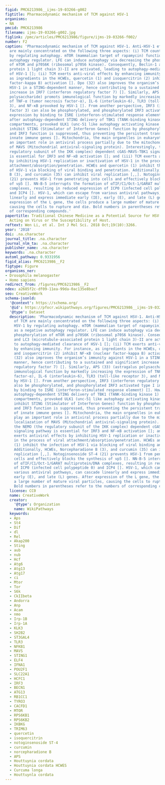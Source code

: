 ```yaml
---
figid: PMC6213986__ijms-19-03266-g002
figtitle: Pharmacodynamic mechanism of TCM against HSV-1
organisms:
- NA
pmcid: PMC6213986
filename: ijms-19-03266-g002.jpg
figlink: /pmc/articles/PMC6213986/figure/ijms-19-03266-f002/
number: F2
caption: 'Pharmacodynamic mechanism of TCM against HSV-1. Anti-HSV-1 effects of TCM
  are mainly concentrated on the following three aspects: (i) TCM counteracts HSV-1
  by regulating autophagy. mTOR (mammalian target of rapamycin) functions as a negative
  autophagy regulator. LFE can induce autophagy via decreasing the phosphorylation
  of mTOR and p70S6K (ribosomal p70S6 kinase). Consequently, Beclin-1 and LC3 (microtubule-associated
  protein 1 light chain 3)-II are activated, leading to autophagy-mediated clearance
  of HSV-1 []; (ii) TCM exerts anti-viral effects by enhancing immunity. For instance,
  as ingredients in the HCWEs, quercetin (1) and isoquercitrin (2) inhibit NF-κB (nuclear
  factor-kappa B) activation []. Dpo (32) also improves the organism’s immunity against
  HSV-1 in a STING-dependent manner, hence contributing to a sustained and significant
  increase in IRF7 (interferon regulatory factor 7) []. Similarly, APS (33) (astragalus
  polysaccharide) promots immunological function by markedly increasing the expression
  of TNF-α (tumor necrosis factor-α), IL-6 (interleukin-6), TLR3 (toll-like receptor
  3), and NF-κB provoked by HSV-1 []. From another perspective, IRF3 (interferon regulatory
  factor 3) can also be phosphorylated, and phosphorylated IRF3 activated type I interferon
  expression by binding to ISRE (interferon-stimulated response element) []. However,
  after autophagy-dependent STING delivery of TBK1 (TANK-binding kinase 1) to endosomal/lysosomal
  compartments, provoked ULK1 (unc-51 like autophagy activating kinase 1) can subsequently
  inhibit STING (Stimulator of Interferon Genes) function by phosphorylation S366,
  and IRF3 function is suppressed, thus preventing the persistent transcription of
  innate immune genes []. Mitochondria, the main organelles in eukaryotic cells, play
  an important role in antiviral process partially due to the mitochondrial localiazation
  of MAVS (Mitochondrial antiviral-signaling protein). Interestingly, the NEMO (the
  regulatory subunit of the IKK complex) dependent cGAS-MAVS-TBK1 signaling pathway
  is essential for IRF3 and NF-κB activation []; and (iii) TCM exerts antiviral effects
  by inhibiting HSV-1 replication or inactivation of HSV-1 in the process of viral
  attachment/absorption/penetration. HCWEs and quercetin (1) inhibit the infection
  of HSV-1 via blocking of viral binding and penetration. Additionally, HCWEs, Norcepharadione
  B (3), and curcumin (35) can inhibit viral replication [,,]. Notoginsenoside ST-4
  (21) prevents HSV-1 from penetrating into cells and effectively blocks the synthesis
  of vp5 []. NN-B-5 interrupts the formation of αTIF/C1/Oct-1/GARAT multiprotein/DNA
  complexes, resulting in reduced expression of ICP0 (infected cell polypeptide 0)
  and ICP4 []. HSV-1, which can escape from various antiviral pathways, can cascade
  linearly and express immediate early (IE), early (E), and late (L) genes. After
  expression of the L gene, the cells produce a large number of mature viral particles,
  causing the cells to rupture and die. Bold numbers in parentheses refer to the numbers
  of corresponding compounds.'
papertitle: Traditional Chinese Medicine as a Potential Source for HSV-1 Therapy by
  Acting on Virus or the Susceptibility of Host.
reftext: Wen Li, et al. Int J Mol Sci. 2018 Oct;19(10):3266.
year: '2018'
doi: .na.character
journal_title: .na.character
journal_nlm_ta: .na.character
publisher_name: .na.character
keywords: .na.character
automl_pathway: 0.9331956
figid_alias: PMC6213986__F2
figtype: Figure
organisms_ner:
- Drosophila melanogaster
- Homo sapiens
redirect_from: /figures/PMC6213986__F2
ndex: a2685f2c-df09-11ea-99da-0ac135e8bacf
seo: CreativeWork
schema-jsonld:
  '@context': https://schema.org/
  '@id': https://pfocr.wikipathways.org/figures/PMC6213986__ijms-19-03266-g002.html
  '@type': Dataset
  description: 'Pharmacodynamic mechanism of TCM against HSV-1. Anti-HSV-1 effects
    of TCM are mainly concentrated on the following three aspects: (i) TCM counteracts
    HSV-1 by regulating autophagy. mTOR (mammalian target of rapamycin) functions
    as a negative autophagy regulator. LFE can induce autophagy via decreasing the
    phosphorylation of mTOR and p70S6K (ribosomal p70S6 kinase). Consequently, Beclin-1
    and LC3 (microtubule-associated protein 1 light chain 3)-II are activated, leading
    to autophagy-mediated clearance of HSV-1 []; (ii) TCM exerts anti-viral effects
    by enhancing immunity. For instance, as ingredients in the HCWEs, quercetin (1)
    and isoquercitrin (2) inhibit NF-κB (nuclear factor-kappa B) activation []. Dpo
    (32) also improves the organism’s immunity against HSV-1 in a STING-dependent
    manner, hence contributing to a sustained and significant increase in IRF7 (interferon
    regulatory factor 7) []. Similarly, APS (33) (astragalus polysaccharide) promots
    immunological function by markedly increasing the expression of TNF-α (tumor necrosis
    factor-α), IL-6 (interleukin-6), TLR3 (toll-like receptor 3), and NF-κB provoked
    by HSV-1 []. From another perspective, IRF3 (interferon regulatory factor 3) can
    also be phosphorylated, and phosphorylated IRF3 activated type I interferon expression
    by binding to ISRE (interferon-stimulated response element) []. However, after
    autophagy-dependent STING delivery of TBK1 (TANK-binding kinase 1) to endosomal/lysosomal
    compartments, provoked ULK1 (unc-51 like autophagy activating kinase 1) can subsequently
    inhibit STING (Stimulator of Interferon Genes) function by phosphorylation S366,
    and IRF3 function is suppressed, thus preventing the persistent transcription
    of innate immune genes []. Mitochondria, the main organelles in eukaryotic cells,
    play an important role in antiviral process partially due to the mitochondrial
    localiazation of MAVS (Mitochondrial antiviral-signaling protein). Interestingly,
    the NEMO (the regulatory subunit of the IKK complex) dependent cGAS-MAVS-TBK1
    signaling pathway is essential for IRF3 and NF-κB activation []; and (iii) TCM
    exerts antiviral effects by inhibiting HSV-1 replication or inactivation of HSV-1
    in the process of viral attachment/absorption/penetration. HCWEs and quercetin
    (1) inhibit the infection of HSV-1 via blocking of viral binding and penetration.
    Additionally, HCWEs, Norcepharadione B (3), and curcumin (35) can inhibit viral
    replication [,,]. Notoginsenoside ST-4 (21) prevents HSV-1 from penetrating into
    cells and effectively blocks the synthesis of vp5 []. NN-B-5 interrupts the formation
    of αTIF/C1/Oct-1/GARAT multiprotein/DNA complexes, resulting in reduced expression
    of ICP0 (infected cell polypeptide 0) and ICP4 []. HSV-1, which can escape from
    various antiviral pathways, can cascade linearly and express immediate early (IE),
    early (E), and late (L) genes. After expression of the L gene, the cells produce
    a large number of mature viral particles, causing the cells to rupture and die.
    Bold numbers in parentheses refer to the numbers of corresponding compounds.'
  license: CC0
  name: CreativeWork
  creator:
    '@type': Organization
    name: WikiPathways
  keywords:
  - Aps
  - St4
  - Dif
  - dl
  - Rel
  - Akap200
  - Sting
  - aub
  - nub
  - Hcf
  - Atg6
  - Atg13
  - Atg17
  - ci
  - Mtor
  - Tor
  - S6k
  - CkIIbeta
  - Andorra
  - Anp
  - Acam
  - nmo
  - Irp-1B
  - Irp-1A
  - KLK3
  - SH2B2
  - ST3GAL4
  - TLR3
  - NFKB1
  - MAVS
  - STING1
  - ELF4
  - IFNA1
  - POU2F1
  - SLC22A1
  - HCFC1
  - IRF3
  - BECN1
  - ATG13
  - RB1CC1
  - TYRO3
  - CACFD1
  - MTOR
  - RPS6KB1
  - RPS6KB2
  - IKBKG
  - TRIM63
  - quercetin
  - isoquercitrin
  - notoginsenoside ST-4
  - curcumin
  - norcepharadione B
  - APS
  - Houttuynia cordata
  - Houttuynia cordata HCWES
  - Curcuma longa
  - Houttuynla cordata
---
```

